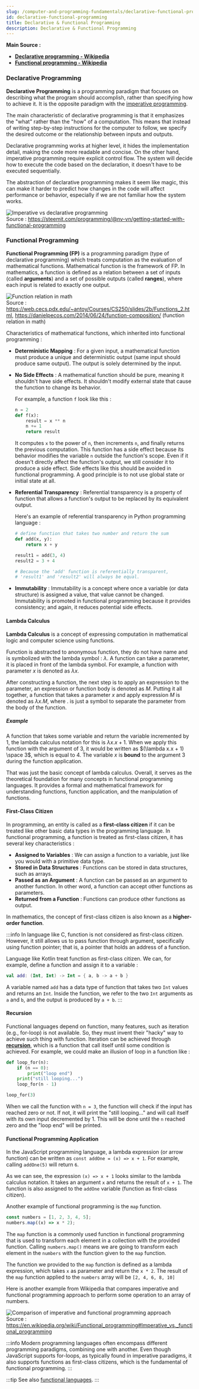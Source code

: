 ```yaml
---
slug: /computer-and-programming-fundamentals/declarative-functional-programming
id: declarative-functional-programming
title: Declarative & Functional Programming
description: Declarative & Functional Programming
---
```


**Main Source :**

- **[Declarative programming - Wikipedia](https://en.wikipedia.org/wiki/Declarative_programming)**
- **[Functional programming - Wikipedia](https://en.wikipedia.org/wiki/Functional_programming)**

### Declarative Programming

**Declarative Programming** is a programming paradigm that focuses on describing what the program should accomplish, rather than specifying how to achieve it. It is the opposite paradigm with the [imperative programming](/computer-and-programming-fundamentals/imperative-procedural-programming#imperative-programming).

The main characteristic of declarative programming is that it emphasizes the "what" rather than the "how" of a computation. This means that instead of writing step-by-step instructions for the computer to follow, we specify the desired outcome or the relationship between inputs and outputs.

Declarative programming works at higher level, it hides the implementation detail, making the code more readable and concise. On the other hand, imperative programming require explicit control flow. The system will decide how to execute the code based on the declaration, it doesn't have to be executed sequentially.

The abstraction of declarative programming makes it seem like magic, this can make it harder to predict how changes in the code will affect performance or behavior, especially if we are not familiar how the system works.

![Imperative vs declarative programming](./imperative-vs-declarative.png)  
Source : https://steemit.com/programming/@nv-vn/getting-started-with-functional-programming

### Functional Programming

**Functional Programming (FP)** is a programming paradigm (type of declarative programming) which treats computation as the evaluation of mathematical functions. Mathematical function is the framework of FP. In mathematics, a function is defined as a relation between a set of inputs (called **arguments**) and a set of possible outputs (called **ranges**), where each input is related to exactly one output.

![Function relation in math](./function-relation.png)  
Source : https://web.cecs.pdx.edu/~antoy/Courses/CS250/slides/2b/Functions_2.html, https://danielpecos.com/2014/06/24/function-composition/ (function relation in math)

Characteristics of mathematical functions, which inherited into functional programming :

- **Deterministic Mapping** : For a given input, a mathematical function must produce a unique and deterministic output (same input should produce same output). The output is solely determined by the input.
- **No Side Effects** : A mathematical function should be pure, meaning it shouldn't have side effects. It shouldn't modify external state that cause the function to change its behavior.

  For example, a function `f` look like this :

  ```python
  n = 2
  def f(x):
      result = x ** n
      n += 1
      return result
  ```

  It computes `x` to the power of `n`, then increments `n`, and finally returns the previous computation. This function has a side effect because its behavior modifies the variable `n` outside the function's scope. Even if it doesn't directly affect the function's output, we still consider it to produce a side effect. Side effects like this should be avoided in functional programming. A good principle is to not use global state or initial state at all.

- **Referential Transparency** : Referential transparency is a property of function that allows a function's output to be replaced by its equivalent output.

  Here's an example of referential transparency in Python programming language :

  ```python
  # define function that takes two number and return the sum
  def add(x, y):
      return x + y

  result1 = add(3, 4)
  result2 = 3 + 4

  # Because the 'add' function is referentially transparent,
  # 'result1' and 'result2' will always be equal.
  ```

- **Immutability** : Immutability is a concept where once a variable (or data structure) is assigned a value, that value cannot be changed. Immutability is promoted in functional programming because it provides consistency; and again, it reduces potential side effects.

#### Lambda Calculus

**Lambda Calculus** is a concept of expressing computation in mathematical logic and computer science using functions.

Function is abstracted to anonymous function, they do not have name and is symbolized with the lambda symbol : $\lambda$. A function can take a parameter, it is placed in front of the lambda symbol. For example, a function with parameter $x$ is denoted as $\lambda x$.

After constructing a function, the next step is to apply an expression to the parameter, an expression or function body is denoted as $M$. Putting it all together, a function that takes a parameter $x$ and apply expression $M$ is denoted as $\lambda x.M$, where $.$ is just a symbol to separate the parameter from the body of the function.

##### Example

A function that takes some variable and return the variable incremented by 1, the lambda calculus notation for this is $\lambda x.x + 1$. When we apply this function with the argument of $3$, it would be written as $(\lambda x.x + 1) \space 3$, which is equal to $4$. The variable $x$ is **bound** to the argument $3$ during the function application.

That was just the basic concept of lambda calculus. Overall, it serves as the theoretical foundation for many concepts in functional programming languages. It provides a formal and mathematical framework for understanding functions, function application, and the manipulation of functions.

#### First-Class Citizen

In programming, an entity is called as a **first-class citizen** if it can be treated like other basic data types in the programming language. In functional programming, a function is treated as first-class citizen, it has several key characteristics :

- **Assigned to Variables** : We can assign a function to a variable, just like you would with a primitive data type.
- **Stored in Data Structures** : Functions can be stored in data structures, such as arrays.
- **Passed as an Argument** : A function can be passed as an argument to another function. In other word, a function can accept other functions as parameters.
- **Returned from a Function** : Functions can produce other functions as output.

In mathematics, the concept of first-class citizen is also known as a **higher-order function**.

:::info
In language like C, function is not considered as first-class citizen. However, it still allows us to pass function through argument, specifically using function pointer; that is, a pointer that holds an address of a function.

Language like Kotlin treat function as first-class citizen. We can, for example, define a function and assign it to a variable :

```kotlin
val add: (Int, Int) -> Int = { a, b -> a + b }
```

A variable named `add` has a data type of function that takes two `Int` values and returns an `Int`. Inside the function, we refer to the two `Int` arguments as `a` and `b`, and the output is produced by `a + b`.
:::

#### Recursion

Functional languages depend on function, many features, such as iteration (e.g., for-loop) is not available. So, they must invent their "hacky" way to achieve such thing with function. Iteration can be achieved through **[recursion](/data-structures-and-algorithms/recursion)**, which is a function that call itself until some condition is achieved. For example, we could make an illusion of loop in a function like :

```python
def loop_for(n):
    if (n == 0):
        print("loop end")
    print("still looping...")
    loop_for(n - 1)

loop_for(3)
```

When we call the function with `n = 3`, the function will check if the input has reached zero or not. If not, it will print the "still looping..." and will call itself with its own input decremented by 1. This will be done until the `n` reached zero and the "loop end" will be printed.

#### Functional Programming Application

In the JavaScript programming language, a lambda expression (or arrow function) can be written as `const addOne = (x) => x + 1`. For example, calling `addOne(5)` will return `6`.

As we can see, the expression `(x) => x + 1` looks similar to the lambda calculus notation. It takes an argument `x` and returns the result of `x + 1`. The function is also assigned to the `addOne` variable (function as first-class citizen).

Another example of functional programming is the `map` function.

```javascript
const numbers = [1, 2, 3, 4, 5];
numbers.map((x) => x * 2);
```

The `map` function is a commonly used function in functional programming that is used to transform each element in a collection with the provided function. Calling `numbers.map()` means we are going to transform each element in the `numbers` with the function given to the `map` function.

The function we provided to the `map` function is defined as a lambda expression, which takes `x` as parameter and return the `x * 2`. The result of the `map` function applied to the `numbers` array will be `[2, 4, 6, 8, 10]`

Here is another example from Wikipedia that compares imperative and functional programming approach to perform some operation to an array of numbers.

![Comparison of imperative and functional programming approach](./imperative-vs-functional.png)  
Source : https://en.wikipedia.org/wiki/Functional_programming#Imperative_vs._functional_programming

:::info
Modern programming languages often encompass different programming paradigms, combining one with another. Even though JavaScript supports for-loops, as typically found in imperative paradigms, it also supports functions as first-class citizens, which is the fundamental of functional programming.
:::

:::tip
See also [functional languages](/programming-language-theory/functional-languages).
:::
